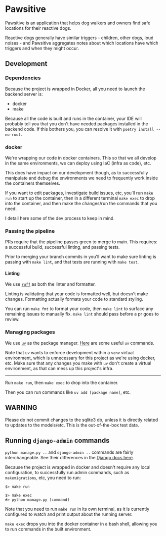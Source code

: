 # Pawsitive

Pawsitive is an application that helps dog walkers and owners find safe locations for their reactive dogs.

Reactive dogs generally have similar triggers - children, other dogs, loud noises - and Pawsitive aggregates notes about which locations have which triggers and when they might occur.

## Development

### Dependencies

Because the project is wrapped in Docker, all you need to launch the backend server is:

- docker
- make

Because all the code is built and runs in the container, your IDE will probably tell you that you don't have needed packages installed in the backend code. If this bothers you, you can resolve it with `poetry install --no-root`.

### docker

We're wrapping our code in docker containers. This so that we all develop in the same environments, we can deploy using IaC (infra as code), etc.

This does have impact on our development though, as to successfully manipulate and debug the environments we need to frequently work inside the containers themselves.

If you want to edit packages, investigate build issues, etc, you'll run `make run` to start up the container, then in a different terminal `make exec` to drop into the container, and then make the changes/run the commands that you need.

I detail here some of the dev process to keep in mind.

### Passing the pipeline

PRs require that the pipeline passes green to merge to main. This requires: a successful build, successful linting, and passing tests.

Prior to merging your branch commits in you'll want to make sure linting is passing with `make lint`, and that tests are running with `make test`.

#### Linting

We use [`ruff`](https://github.com/astral-sh/ruff) as both the linter and formatter.

Linting is validating that your code is formatted well, but doesn't make changes. Formatting actually formats your code to standard styling.

You can run `make fmt` to format your code, then `make lint` to surface any remaining issues to manually fix. `make lint` should pass before a pr goes to review.

### Managing packages

We use [`uv`](https://github.com/astral-sh/uv) as the package manager. [Here](https://docs.astral.sh/uv/getting-started/features/#projects) are some useful `uv` commands.

Note that `uv` wants to enforce development within a `venv` virtual environment, which is unnecessary for this project as we're using docker, etc. Make sure that any changes you make with `uv` don't create a virtual environment, as that can mess up this project's infra.

---

Run `make run`, then `make exec` to drop into the container.

Then you can run commands like `uv add [package name]`, etc.

## WARNING

Please do not commit changes to the sqlite3 db, unless it is directly related to updates to the models/etc. This is the out-of-the-box test data.

## Running `django-admin` commands

`python manage.py ..` and `django-admin ..` commands are fairly interchangeable. See their differences in the [Django docs here](https://docs.djangoproject.com/en/5.2/ref/django-admin/).

Because the project is wrapped in docker and doesn't require any local configuration, to successfully run admin commands, such as `makemigrations`, etc, you need to run:
```
$> make run 
```
```
$> make exec
#> python manage.py [command]
```

Note that you need to run `make run` in its own terminal, as it is currently configured to watch and print output about the running server. 

`make exec` drops you into the docker container in a bash shell, allowing you to run commands in the built environment.
